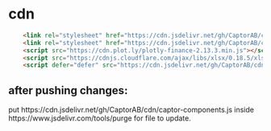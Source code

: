 # cdn


```html
	<link rel="stylesheet" href="https://cdn.jsdelivr.net/gh/CaptorAB/cdn/captor-components.css" />
	<link rel="stylesheet" href="https://cdn.jsdelivr.net/gh/CaptorAB/cdn/style.css" />
    <script src="https://cdn.plot.ly/plotly-finance-2.13.3.min.js"></script>
    <script src="https://cdnjs.cloudflare.com/ajax/libs/xlsx/0.18.5/xlsx.mini.min.js"></script>
    <script defer="defer" src="https://cdn.jsdelivr.net/gh/CaptorAB/cdn/captor-components.js"></script>
```
<h2>
after pushing changes:</h2>
put https://cdn.jsdelivr.net/gh/CaptorAB/cdn/captor-components.js inside https://www.jsdelivr.com/tools/purge for file to update.
